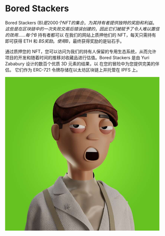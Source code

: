 # Bored Stackers

Bored Stackers (B$) 是 2000 个 NFT 的集合，为其持有者提供独特的奖励和利益。这些是在区块链中的一次失败交易后错误创建的，因此它们被赋予了令人难以置信的效用......每个 B$ 持有者都可以 在我们的网站上质押他们的 NFT，每天只需持有即可获得 ETH 和 $BS 奖励。使用 B$，最终获得奖励的是钻石手。 

通过质押您的 NFT，您可以访问为我们的持有人保留的专用生态系统，从而允许项目的开发和随着时间的推移对收藏品进行估值。Bored Stackers 是由 Yuri Zababury 设计的数百个优质 3D 元素的结果，以 在您的冒险中为您提供完美的伴侣。 它们作为 ERC-721 令牌存储在以太坊区块链上并托管在 IPFS 上。

![nft](1662199412785.jpg)
